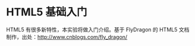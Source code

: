 # HTML5 基础入门

HTML5 有很多新特性，本实验将做入门介绍。基于 FlyDragon 的 HTML5 文档制作，出处：http://www.cnblogs.com/fly_dragon/
